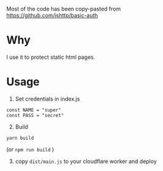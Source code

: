Most of the code has been copy-pasted from https://github.com/jshttp/basic-auth

# Why

I use it to protect static html pages.

# Usage

1. Set credentials in index.js
```
const NAME = "super"
const PASS = "secret"
```
2. Build
```
yarn build
```
(or `npm run build` )

3. copy `dist/main.js` to your cloudflare worker and deploy


